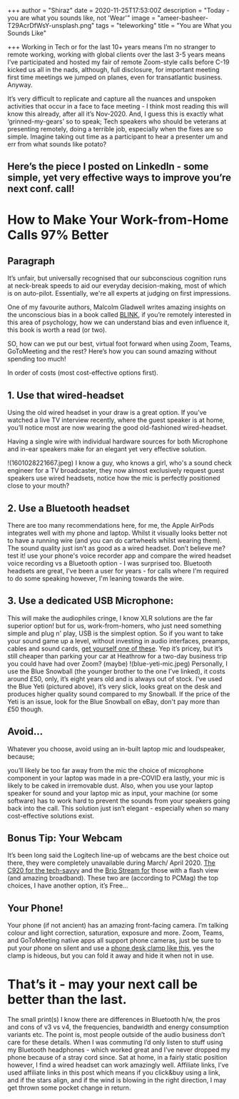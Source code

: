 +++
author = "Shiraz"
date = 2020-11-25T17:53:00Z
description = "Today - you are what you sounds like, not 'Wear'"
image = "ameer-basheer-T29AcrDfWsY-unsplash.png"
tags = "teleworking"
title = "You are What you Sounds Like"

+++
Working in Tech or for the last 10+ years means I’m no stranger to remote working, working with global clients over the last 3-5 years means I’ve participated and hosted my fair of remote Zoom-style calls before C-19 kicked us all in the nads, although, full disclosure, for important meeting first time meetings we jumped on planes, even for transatlantic business. Anyway.

It’s very difficult to replicate and capture all the nuances and unspoken activities that occur in a face to face meeting - I think most reading this will know this already, after all it’s Nov-2020. And, I guess this is exactly what ‘grinned-my-gears’ so to speak; Tech speakers who should be veterans at presenting remotely, doing a terrible job, especially when the fixes are so simple. Imagine taking out time as a participant to hear a presenter um and err from what sounds like potato?

## Here’s the piece I posted on LinkedIn - some simple, yet very effective ways to improve you’re next conf. call!

# How to Make Your Work-from-Home Calls 97% Better

## Paragraph

It’s unfair, but universally recognised that our subconscious cognition runs at neck-break speeds to aid our everyday decision-making, most of which is on auto-pilot. Essentially, we're all experts at judging on first impressions.

One of my favourite authors, Malcolm Gladwell writes amazing insights on the unconscious bias in a book called [BLINK](https://geni.us/eDaB5), if you’re remotely interested in this area of psychology, how we can understand bias and even influence it, this book is worth a read (or two).

SO, how can we put our best, virtual foot forward when using Zoom, Teams, GoToMeeting and the rest? Here’s how you can sound amazing without spending too much!

In order of costs (most cost-effective options first).

## 1. Use that wired-headset

Using the old wired headset in your draw is a great option. If you’ve watched a live TV interview recently, where the guest speaker is at home, you’ll notice most are now wearing the good old-fashioned wired-headset.

Having a single wire with individual hardware sources for both Microphone and in-ear speakers make for an elegant yet very effective solution.

!(1601028221667.jpeg)
I know a guy, who knows a girl, who's a sound check engineer for a TV broadcaster, they now almost exclusively request guest speakers use wired headsets, notice how the mic is perfectly positioned close to your mouth?


## 2. Use a Bluetooth headset

There are too many recommendations here, for me, the Apple AirPods integrates well with my phone and laptop. Whilst it visually looks better not to have a running wire (and you can do cartwheels whilst wearing them). The sound quality just isn’t as good as a wired headset. Don’t believe me? test it! use your phone's voice recorder app and compare the wired headset voice recording vs a Bluetooth option - I was surprised too. Bluetooth headsets are great, I've been a user for years - for calls where I'm required to do some speaking however, I'm leaning towards the wire.

## 3. Use a dedicated USB Microphone:

This will make the audiophiles cringe, I know XLR solutions are the far superior option! but for us, work-from-homers, who just need something simple and plug n' play, USB is the simplest option. So if you want to take your sound game up a level, without investing in audio interfaces, preamps, cables and sound cards, [get yourself one of these](https://geni.us/ABKH803). Yep it’s pricey, but it’s still cheaper than parking your car at Heathrow for a two-day business trip you could have had over Zoom? (maybe)
!(blue-yeti-mic.jpeg)
Personally, I use the Blue Snowball (the younger brother to the one I’ve linked), it costs around £50, only, it’s eight years old and is always out of stock. I’ve used the Blue Yeti (pictured above), it’s very slick, looks great on the desk and produces higher quality sound compared to my Snowball. If the price of the Yeti is an issue, look for the Blue Snowball on eBay, don't pay more than £50 though.

## Avoid...

Whatever you choose, avoid using an in-built laptop mic and loudspeaker, because;

you’ll likely be too far away from the mic
the choice of microphone component in your laptop was made in a pre-COVID era
lastly, your mic is likely to be caked in irremovable dust.
Also, when you use your laptop speaker for sound and your laptop mic as input, your machine (or some software) has to work hard to prevent the sounds from your speakers going back into the call. This solution just isn’t elegant - especially when so many cost-effective solutions exist.

## Bonus Tip: Your Webcam

It’s been long said the Logitech line-up of webcams are the best choice out there, they were completely unavailable during March/ April 2020. [The C920 for the tech-savvy](https://geni.us/rH2isKD) and the [Brio Stream for](https://amzn.to/3iXrpzU) those with a flash view (and amazing broadband). These two are (according to PCMag) the top choices, I have another option, it’s Free…

## Your Phone!

Your phone (if not ancient) has an amazing front-facing camera. I’m talking colour and light correction, saturation, exposure and more. Zoom, Teams, and GoToMeeting native apps all support phone cameras, just be sure to put your phone on silent and use a [phone desk clamp like this](https://geni.us/2cjxa), yes the clamp is hideous, but you can fold it away and hide it when not in use.

# That’s it - may your next call be better than the last.

The small print(s) I know there are differences in Bluetooth h/w, the pros and cons of v3 vs v4, the frequencies, bandwidth and energy consumption variants etc. The point is, most people outside of the audio business don’t care for these details. When I was commuting I’d only listen to stuff using my Bluetooth headphones - which worked great and I’ve never dropped my phone because of a stray cord since. Sat at home, in a fairly static position however, I find a wired headset can work amazingly well.
Affiliate links, I’ve used affiliate links in this post which means if you click&buy using a link, and if the stars align, and if the wind is blowing in the right direction, I may get thrown some pocket change in return.